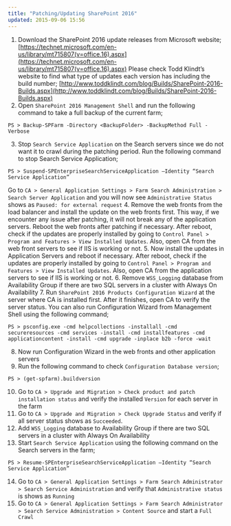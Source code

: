 ```yaml
---
title: "Patching/Updating SharePoint 2016"
updated: 2015-09-06 15:56
---
```

1. Download the SharePoint 2016 update releases from Microsoft website;
[https://technet.microsoft.com/en-us/library/mt715807(v=office.16).aspx](https://technet.microsoft.com/en-us/library/mt715807(v=office.16).aspx)
   Please check Todd Klindt’s website to find what type of updates each version has including the build number;
[http://www.toddklindt.com/blog/Builds/SharePoint-2016-Builds.aspx](http://www.toddklindt.com/blog/Builds/SharePoint-2016-Builds.aspx)
2. Open `SharePoint 2016 Management Shell` and run the following command to take a full backup of the current farm;  
```
PS > Backup-SPFarm -Directory <BackupFolder> -BackupMethod Full -Verbose
```
3. Stop `Search Service Application` on the Search servers since we do not want it to crawl during the patching period. Run the following command to stop Search Service Application;  
```
PS > Suspend-SPEnterpriseSearchServiceApplication –Identity “Search Service Application”
```  
Go to `CA > General Application Settings > Farm Search Administration > Search Server Application` and you will now see `Administrative Status` shows as `Paused: for external request`
4. Remove the web fronts from the load balancer and install the update on the web fronts first. This way, if we encounter any issue after patching, it will not break any of the application servers. Reboot the web fronts after patching if necessary.
   After reboot, check if the updates are properly installed by going to `Control Panel > Program and Features > View Installed Updates`. Also, open CA from the web front servers to see if IIS is working or not. 
5. Now install the updates in Application Servers and reboot if necessary. 
   After reboot, check if the updates are properly installed by going to `Control Panel > Program and Features > View Installed Updates`. Also, open CA from the application servers to see if IIS is working or not. 
6. Remove `WSS_Logging` database from Availability Group if there are two SQL servers in a cluster with Always On Availability
7. Run `SharePoint 2016 Products Configuration Wizard` at the server where CA is installed first. After it finishes, open CA to verify the server status.
   You can also run Configuration Wizard from Management Shell using the following command;   
```
PS > psconfig.exe -cmd helpcollections -installall -cmd secureresources -cmd services -install -cmd installfeatures -cmd applicationcontent -install -cmd upgrade -inplace b2b -force -wait
```
8. Now run Configuration Wizard in the web fronts and other application servers
9. Run the following command to check `Configuration Database version`;  
```
PS > (get-spfarm).buildversion
```
10. Go to `CA > Upgrade and Migration > Check product and patch installation status` and verify the installed `Version` for each server in the farm
11. Go to `CA > Upgrade and Migration > Check Upgrade Status` and verify if all server status shows as `Succeeded`.
12. Add `WSS_Logging` database to Availability Group if there are two SQL servers in a cluster with Always On Availability
13. Start `Search Service Application` using the following command on the Search servers in the farm;  
```
PS > Resume-SPEnterpriseSearchServiceApplication –Identity “Search Service Application”
```
14. Go to `CA > General Application Settings > Farm Search Administrator > Search Service Administration` and verify that `Administrative status` is shows as `Running`
15. Go to `CA > General Application Settings > Farm Search Administrator > Search Service Administration > Content Source` and start a `Full Crawl`

